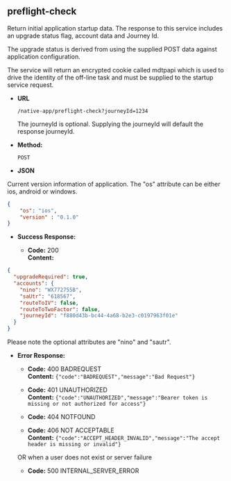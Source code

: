 preflight-check
----
  Return initial application startup data. The response to this service includes an upgrade status flag, account data and Journey Id.

  The upgrade status is derived from using the supplied POST data against application configuration.

  The service will return an encrypted cookie called mdtpapi which is used to drive the identity of the off-line task and must be supplied to the startup service request.

  
* **URL**

  `/native-app/preflight-check?journeyId=1234`

    The journeyId is optional. Supplying the journeyId will default the response journeyId.

* **Method:**
  
  `POST`
  
*  **JSON**

Current version information of application. The "os" attribute can be either ios, android or windows.

```json
{
    "os": "ios",
    "version" : "0.1.0"
}
```

* **Success Response:**

  * **Code:** 200 <br />
    **Content:** 

```json
{
  "upgradeRequired": true,
  "accounts": {
    "nino": "WX772755B",
    "saUtr": "618567",
    "routeToIV": false,
    "routeToTwoFactor": false,
    "journeyId": "f880d43b-bc44-4a68-b2e3-c0197963f01e"
  }
}
```

Please note the optional attributes are "nino" and "sautr".


* **Error Response:**

  * **Code:** 400 BADREQUEST <br />
    **Content:** `{"code":"BADREQUEST","message":"Bad Request"}`

  * **Code:** 401 UNAUTHORIZED <br/>
    **Content:** `{"code":"UNAUTHORIZED","message":"Bearer token is missing or not authorized for access"}`

  * **Code:** 404 NOTFOUND <br/>

  * **Code:** 406 NOT ACCEPTABLE <br />
    **Content:** `{"code":"ACCEPT_HEADER_INVALID","message":"The accept header is missing or invalid"}`

  OR when a user does not exist or server failure

  * **Code:** 500 INTERNAL_SERVER_ERROR <br/>



